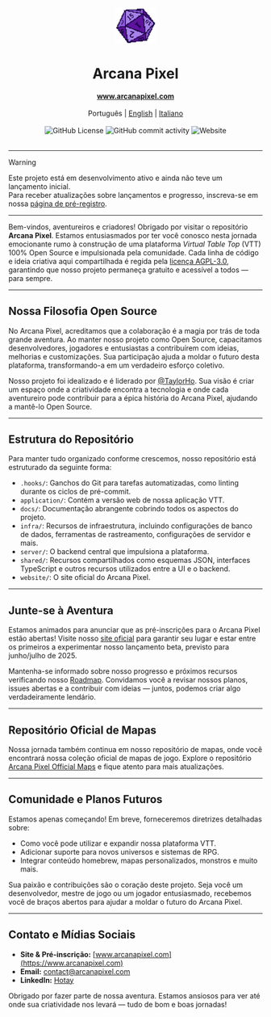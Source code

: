 <div align="center">
  <img src="./apps/website/src/assets/static/pixel-d20.png" alt="d20" width="80" />
  <h1>Arcana Pixel</h1>
</div>

<div align="center">
  <strong><a href="https://www.arcanapixel.com">www.arcanapixel.com</a></strong>
  <br/><br/>
  <span>Português</span> | <a href="./README.md">English</a> | <a href="./README.it.md">Italiano</a>
  <br/><br/>
  <img alt="GitHub License" src="https://img.shields.io/github/license/hotaydev/arcana-pixel?color=1ad56f">
  <img alt="GitHub commit activity" src="https://img.shields.io/github/commit-activity/m/hotaydev/arcana-pixel">
  <img alt="Website" src="https://img.shields.io/website?url=https%3A%2F%2Fwww.arcanapixel.com">
  <br/><br/>
</div>

---
> [!WARNING]  
> Este projeto está em desenvolvimento ativo e ainda não teve um lançamento inicial.  
> Para receber atualizações sobre lançamentos e progresso, inscreva-se em nossa [página de pré-registro](https://www.arcanapixel.com/#still-in-development).  
---

Bem-vindos, aventureiros e criadores!
Obrigado por visitar o repositório **Arcana Pixel**. Estamos entusiasmados por ter você conosco nesta jornada emocionante rumo à construção de uma plataforma *Virtual Table Top* (VTT) 100% Open Source e impulsionada pela comunidade. Cada linha de código e ideia criativa aqui compartilhada é regida pela [licença AGPL-3.0](./LICENSE), garantindo que nosso projeto permaneça gratuito e acessível a todos — para sempre.

---

## Nossa Filosofia Open Source

No Arcana Pixel, acreditamos que a colaboração é a magia por trás de toda grande aventura. Ao manter nosso projeto como Open Source, capacitamos desenvolvedores, jogadores e entusiastas a contribuírem com ideias, melhorias e customizações. Sua participação ajuda a moldar o futuro desta plataforma, transformando-a em um verdadeiro esforço coletivo.

Nosso projeto foi idealizado e é liderado por [@TaylorHo](https://github.om/TaylorHo/). Sua visão é criar um espaço onde a criatividade encontra a tecnologia e onde cada aventureiro pode contribuir para a épica história do Arcana Pixel, ajudando a mantê-lo Open Source.

---

## Estrutura do Repositório

Para manter tudo organizado conforme crescemos, nosso repositório está estruturado da seguinte forma:

- `.hooks/`: Ganchos do Git para tarefas automatizadas, como linting durante os ciclos de pré-commit.
- `application/`: Contém a versão web de nossa aplicação VTT.
- `docs/`: Documentação abrangente cobrindo todos os aspectos do projeto.
- `infra/`: Recursos de infraestrutura, incluindo configurações de banco de dados, ferramentas de rastreamento, configurações de servidor e mais.
- `server/`: O backend central que impulsiona a plataforma.
- `shared/`: Recursos compartilhados como esquemas JSON, interfaces TypeScript e outros recursos utilizados entre a UI e o backend.
- `website/`: O site oficial do Arcana Pixel.

---

## Junte-se à Aventura

Estamos animados para anunciar que as pré-inscrições para o Arcana Pixel estão abertas! Visite nosso [site oficial](https://www.arcanapixel.com) para garantir seu lugar e estar entre os primeiros a experimentar nosso lançamento beta, previsto para junho/julho de 2025.

Mantenha-se informado sobre nosso progresso e próximos recursos verificando nosso [Roadmap](https://github.com/orgs/hotaydev/projects/7). Convidamos você a revisar nossos planos, issues abertas e a contribuir com ideias — juntos, podemos criar algo verdadeiramente lendário.

---

## Repositório Oficial de Mapas

Nossa jornada também continua em nosso repositório de mapas, onde você encontrará nossa coleção oficial de mapas de jogo. Explore o repositório [Arcana Pixel Official Maps](https://github.com/hotaydev/arcana-pixel-official-maps) e fique atento para mais atualizações.

---

## Comunidade e Planos Futuros

Estamos apenas começando! Em breve, forneceremos diretrizes detalhadas sobre:
- Como você pode utilizar e expandir nossa plataforma VTT.
- Adicionar suporte para novos universos e sistemas de RPG.
- Integrar conteúdo homebrew, mapas personalizados, monstros e muito mais.

Sua paixão e contribuições são o coração deste projeto. Seja você um desenvolvedor, mestre de jogo ou um jogador entusiasmado, recebemos você de braços abertos para ajudar a moldar o futuro do Arcana Pixel.

---

## Contato e Mídias Sociais

- **Site & Pré-inscrição:** [www.arcanapixel.com](https://www.arcanapixel.com)
- **Email:** [contact@arcanapixel.com](mailto:contact@arcanapixel.com)
- **LinkedIn:** [Hotay](https://www.linkedin.com/company/hotay/)

Obrigado por fazer parte de nossa aventura. Estamos ansiosos para ver até onde sua criatividade nos levará — tudo de bom e boas jornadas!
